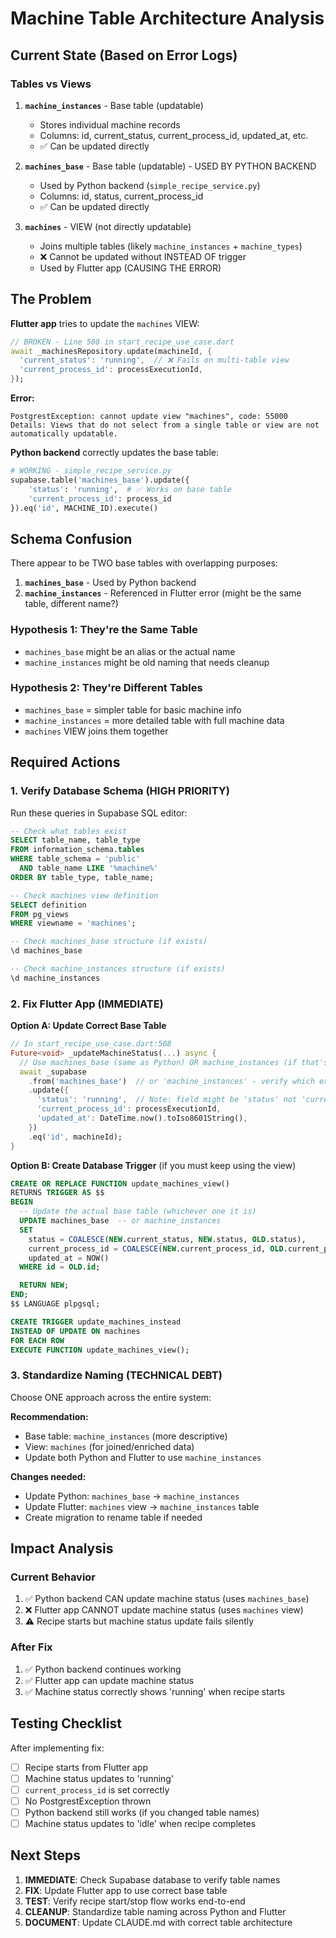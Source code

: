 # Machine Table Architecture Analysis

## Current State (Based on Error Logs)

### Tables vs Views

1. **`machine_instances`** - Base table (updatable)
   - Stores individual machine records
   - Columns: id, current_status, current_process_id, updated_at, etc.
   - ✅ Can be updated directly

2. **`machines_base`** - Base table (updatable) - USED BY PYTHON BACKEND
   - Used by Python backend (`simple_recipe_service.py`)
   - Columns: id, status, current_process_id
   - ✅ Can be updated directly

3. **`machines`** - VIEW (not directly updatable)
   - Joins multiple tables (likely `machine_instances` + `machine_types`)
   - ❌ Cannot be updated without INSTEAD OF trigger
   - Used by Flutter app (CAUSING THE ERROR)

## The Problem

**Flutter app** tries to update the `machines` VIEW:
```dart
// BROKEN - Line 508 in start_recipe_use_case.dart
await _machinesRepository.update(machineId, {
  'current_status': 'running',  // ❌ Fails on multi-table view
  'current_process_id': processExecutionId,
});
```

**Error:**
```
PostgrestException: cannot update view "machines", code: 55000
Details: Views that do not select from a single table or view are not automatically updatable.
```

**Python backend** correctly updates the base table:
```python
# WORKING - simple_recipe_service.py
supabase.table('machines_base').update({
    'status': 'running',  # ✅ Works on base table
    'current_process_id': process_id
}).eq('id', MACHINE_ID).execute()
```

## Schema Confusion

There appear to be TWO base tables with overlapping purposes:

1. **`machines_base`** - Used by Python backend
2. **`machine_instances`** - Referenced in Flutter error (might be the same table, different name?)

### Hypothesis 1: They're the Same Table
- `machines_base` might be an alias or the actual name
- `machine_instances` might be old naming that needs cleanup

### Hypothesis 2: They're Different Tables
- `machines_base` = simpler table for basic machine info
- `machine_instances` = more detailed table with full machine data
- `machines` VIEW joins them together

## Required Actions

### 1. Verify Database Schema (HIGH PRIORITY)

Run these queries in Supabase SQL editor:

```sql
-- Check what tables exist
SELECT table_name, table_type
FROM information_schema.tables
WHERE table_schema = 'public'
  AND table_name LIKE '%machine%'
ORDER BY table_type, table_name;

-- Check machines view definition
SELECT definition
FROM pg_views
WHERE viewname = 'machines';

-- Check machines_base structure (if exists)
\d machines_base

-- Check machine_instances structure (if exists)
\d machine_instances
```

### 2. Fix Flutter App (IMMEDIATE)

**Option A: Update Correct Base Table**
```dart
// In start_recipe_use_case.dart:508
Future<void> _updateMachineStatus(...) async {
  // Use machines_base (same as Python) OR machine_instances (if that's the actual table)
  await _supabase
    .from('machines_base')  // or 'machine_instances' - verify which exists!
    .update({
      'status': 'running',  // Note: field might be 'status' not 'current_status'
      'current_process_id': processExecutionId,
      'updated_at': DateTime.now().toIso8601String(),
    })
    .eq('id', machineId);
}
```

**Option B: Create Database Trigger** (if you must keep using the view)
```sql
CREATE OR REPLACE FUNCTION update_machines_view()
RETURNS TRIGGER AS $$
BEGIN
  -- Update the actual base table (whichever one it is)
  UPDATE machines_base  -- or machine_instances
  SET
    status = COALESCE(NEW.current_status, NEW.status, OLD.status),
    current_process_id = COALESCE(NEW.current_process_id, OLD.current_process_id),
    updated_at = NOW()
  WHERE id = OLD.id;

  RETURN NEW;
END;
$$ LANGUAGE plpgsql;

CREATE TRIGGER update_machines_instead
INSTEAD OF UPDATE ON machines
FOR EACH ROW
EXECUTE FUNCTION update_machines_view();
```

### 3. Standardize Naming (TECHNICAL DEBT)

Choose ONE approach across the entire system:

**Recommendation:**
- Base table: `machine_instances` (more descriptive)
- View: `machines` (for joined/enriched data)
- Update both Python and Flutter to use `machine_instances`

**Changes needed:**
- Update Python: `machines_base` → `machine_instances`
- Update Flutter: `machines` view → `machine_instances` table
- Create migration to rename table if needed

## Impact Analysis

### Current Behavior
1. ✅ Python backend CAN update machine status (uses `machines_base`)
2. ❌ Flutter app CANNOT update machine status (uses `machines` view)
3. ⚠️ Recipe starts but machine status update fails silently

### After Fix
1. ✅ Python backend continues working
2. ✅ Flutter app can update machine status
3. ✅ Machine status correctly shows 'running' when recipe starts

## Testing Checklist

After implementing fix:

- [ ] Recipe starts from Flutter app
- [ ] Machine status updates to 'running'
- [ ] `current_process_id` is set correctly
- [ ] No PostgrestException thrown
- [ ] Python backend still works (if you changed table names)
- [ ] Machine status updates to 'idle' when recipe completes

## Next Steps

1. **IMMEDIATE**: Check Supabase database to verify table names
2. **FIX**: Update Flutter app to use correct base table
3. **TEST**: Verify recipe start/stop flow works end-to-end
4. **CLEANUP**: Standardize table naming across Python and Flutter
5. **DOCUMENT**: Update CLAUDE.md with correct table architecture
